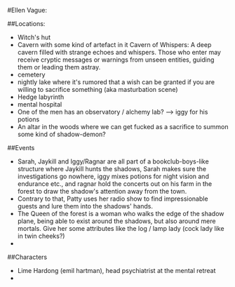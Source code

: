 #Ellen Vague:

##Locations:
- Witch's hut
- Cavern with some kind of artefact in it
    Cavern of Whispers:
        A deep cavern filled with strange echoes and whispers. Those who enter may receive cryptic messages or warnings from unseen entities, guiding them or leading them astray.
- cemetery
- nightly lake where it's rumored that a wish can be granted if you are willing to sacrifice something (aka masturbation scene)
- Hedge labyrinth
- mental hospital
- One of the men has an observatory / alchemy lab? --> iggy for his potions
- An altar in the woods where we can get fucked as a sacrifice to summon some kind of shadow-demon?

##Events
- Sarah, Jaykill and Iggy/Ragnar are all part of a bookclub-boys-like structure where Jaykill hunts the shadows, Sarah makes sure the investigations go nowhere, iggy mixes potions for night vision and endurance etc., and ragnar hold the concerts out on his farm in the forest to draw the shadow's attention away from the town.
- Contrary to that, Patty uses her radio show to find impressionable guests and lure them into the shadows' hands.
- The Queen of the forest is a woman who walks the edge of the shadow plane, being able to exist around the shadows, but also around mere mortals. Give her some attributes like the log / lamp lady (cock lady like in twin cheeks?)
-

##Characters
- Lime Hardong (emil hartman), head psychiatrist at the mental retreat
-